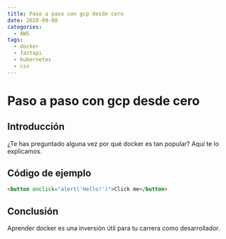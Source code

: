 ```yaml
---
title: Paso a paso con gcp desde cero
date: 2028-09-08
categories:
  - AWS
tags:
  - docker
  - fastapi
  - kubernetes
  - css
---
```


# Paso a paso con gcp desde cero

## Introducción

¿Te has preguntado alguna vez por qué docker es tan popular? Aquí te lo explicamos.

## Código de ejemplo

```html
<button onclick="alert('Hello!')">Click me</button>
```

## Conclusión

Aprender docker es una inversión útil para tu carrera como desarrollador.